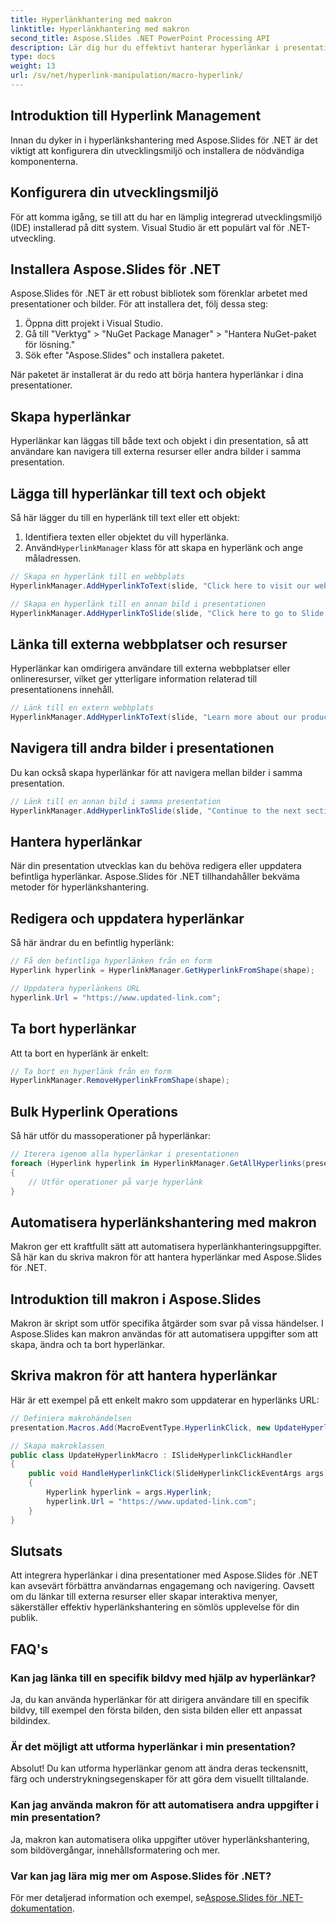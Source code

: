 ```yaml
---
title: Hyperlänkhantering med makron
linktitle: Hyperlänkhantering med makron
second_title: Aspose.Slides .NET PowerPoint Processing API
description: Lär dig hur du effektivt hanterar hyperlänkar i presentationer med Aspose.Slides för .NET. Automatisera uppgifter, skapa interaktiva menyer och öka användarens engagemang.
type: docs
weight: 13
url: /sv/net/hyperlink-manipulation/macro-hyperlink/
---
```


## Introduktion till Hyperlink Management

Innan du dyker in i hyperlänkshantering med Aspose.Slides för .NET är det viktigt att konfigurera din utvecklingsmiljö och installera de nödvändiga komponenterna.

## Konfigurera din utvecklingsmiljö

För att komma igång, se till att du har en lämplig integrerad utvecklingsmiljö (IDE) installerad på ditt system. Visual Studio är ett populärt val för .NET-utveckling.

## Installera Aspose.Slides för .NET

Aspose.Slides för .NET är ett robust bibliotek som förenklar arbetet med presentationer och bilder. För att installera det, följ dessa steg:

1. Öppna ditt projekt i Visual Studio.
2. Gå till "Verktyg" > "NuGet Package Manager" > "Hantera NuGet-paket för lösning."
3. Sök efter "Aspose.Slides" och installera paketet.

När paketet är installerat är du redo att börja hantera hyperlänkar i dina presentationer.

## Skapa hyperlänkar

Hyperlänkar kan läggas till både text och objekt i din presentation, så att användare kan navigera till externa resurser eller andra bilder i samma presentation.

## Lägga till hyperlänkar till text och objekt

Så här lägger du till en hyperlänk till text eller ett objekt:

1. Identifiera texten eller objektet du vill hyperlänka.
2.  Använd`HyperlinkManager` klass för att skapa en hyperlänk och ange måladressen.

```csharp
// Skapa en hyperlänk till en webbplats
HyperlinkManager.AddHyperlinkToText(slide, "Click here to visit our website", "https://www.example.com");

// Skapa en hyperlänk till en annan bild i presentationen
HyperlinkManager.AddHyperlinkToSlide(slide, "Click here to go to Slide 2", slide2);
```

## Länka till externa webbplatser och resurser

Hyperlänkar kan omdirigera användare till externa webbplatser eller onlineresurser, vilket ger ytterligare information relaterad till presentationens innehåll.

```csharp
// Länk till en extern webbplats
HyperlinkManager.AddHyperlinkToText(slide, "Learn more about our products", "https://www.example.com/produkter");
```

## Navigera till andra bilder i presentationen

Du kan också skapa hyperlänkar för att navigera mellan bilder i samma presentation.

```csharp
// Länk till en annan bild i samma presentation
HyperlinkManager.AddHyperlinkToSlide(slide, "Continue to the next section", nextSlide);
```

## Hantera hyperlänkar

När din presentation utvecklas kan du behöva redigera eller uppdatera befintliga hyperlänkar. Aspose.Slides för .NET tillhandahåller bekväma metoder för hyperlänkshantering.

## Redigera och uppdatera hyperlänkar

Så här ändrar du en befintlig hyperlänk:

```csharp
// Få den befintliga hyperlänken från en form
Hyperlink hyperlink = HyperlinkManager.GetHyperlinkFromShape(shape);

// Uppdatera hyperlänkens URL
hyperlink.Url = "https://www.updated-link.com";
```

## Ta bort hyperlänkar

Att ta bort en hyperlänk är enkelt:

```csharp
// Ta bort en hyperlänk från en form
HyperlinkManager.RemoveHyperlinkFromShape(shape);
```

## Bulk Hyperlink Operations

Så här utför du massoperationer på hyperlänkar:

```csharp
// Iterera igenom alla hyperlänkar i presentationen
foreach (Hyperlink hyperlink in HyperlinkManager.GetAllHyperlinks(presentation))
{
    // Utför operationer på varje hyperlänk
}
```

## Automatisera hyperlänkshantering med makron

Makron ger ett kraftfullt sätt att automatisera hyperlänkhanteringsuppgifter. Så här kan du skriva makron för att hantera hyperlänkar med Aspose.Slides för .NET.

## Introduktion till makron i Aspose.Slides

Makron är skript som utför specifika åtgärder som svar på vissa händelser. I Aspose.Slides kan makron användas för att automatisera uppgifter som att skapa, ändra och ta bort hyperlänkar.

## Skriva makron för att hantera hyperlänkar

Här är ett exempel på ett enkelt makro som uppdaterar en hyperlänks URL:

```csharp
// Definiera makrohändelsen
presentation.Macros.Add(MacroEventType.HyperlinkClick, new UpdateHyperlinkMacro());

// Skapa makroklassen
public class UpdateHyperlinkMacro : ISlideHyperlinkClickHandler
{
    public void HandleHyperlinkClick(SlideHyperlinkClickEventArgs args)
    {
        Hyperlink hyperlink = args.Hyperlink;
        hyperlink.Url = "https://www.updated-link.com";
    }
}
```

## Slutsats

Att integrera hyperlänkar i dina presentationer med Aspose.Slides för .NET kan avsevärt förbättra användarnas engagemang och navigering. Oavsett om du länkar till externa resurser eller skapar interaktiva menyer, säkerställer effektiv hyperlänkshantering en sömlös upplevelse för din publik.

## FAQ's

### Kan jag länka till en specifik bildvy med hjälp av hyperlänkar?

Ja, du kan använda hyperlänkar för att dirigera användare till en specifik bildvy, till exempel den första bilden, den sista bilden eller ett anpassat bildindex.

### Är det möjligt att utforma hyperlänkar i min presentation?

Absolut! Du kan utforma hyperlänkar genom att ändra deras teckensnitt, färg och understrykningsegenskaper för att göra dem visuellt tilltalande.

### Kan jag använda makron för att automatisera andra uppgifter i min presentation?

Ja, makron kan automatisera olika uppgifter utöver hyperlänkshantering, som bildövergångar, innehållsformatering och mer.

### Var kan jag lära mig mer om Aspose.Slides för .NET?

 För mer detaljerad information och exempel, se[Aspose.Slides för .NET-dokumentation](https://reference.aspose.com/slides/net).
